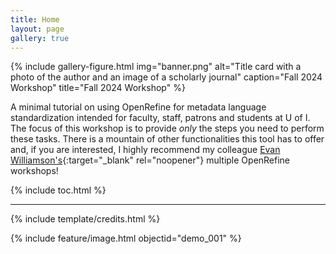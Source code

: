 ```yaml
---
title: Home
layout: page
gallery: true
---
```


{% include gallery-figure.html img="banner.png" alt="Title card with a photo of the author and an image of a scholarly journal" caption="Fall 2024 Workshop" title="Fall 2024 Workshop" %}

A minimal tutorial on using OpenRefine for metadata language standardization intended for faculty, staff, patrons and students at U of I. The focus of this workshop is to provide *only* the steps you need to perform these tasks. There is a mountain of other functionalities this tool has to offer and, if you are interested, I highly recommend my colleague [Evan Williamson's](https://evanwill.github.io/){:target="_blank" rel="noopener"} multiple OpenRefine workshops!

{% include toc.html %}

------

{% include template/credits.html %}

{% include feature/image.html objectid="demo_001" %}
